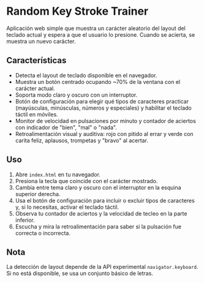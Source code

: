 # Random Key Stroke Trainer

Aplicación web simple que muestra un carácter aleatorio del layout del teclado actual y espera a que el usuario lo presione. Cuando se acierta, se muestra un nuevo carácter.

## Características
- Detecta el layout de teclado disponible en el navegador.
- Muestra un botón centrado ocupando ~70% de la ventana con el carácter actual.
- Soporta modo claro y oscuro con un interruptor.
- Botón de configuración para elegir qué tipos de caracteres practicar (mayúsculas, minúsculas, números y especiales) y habilitar el teclado táctil en móviles.
- Monitor de velocidad en pulsaciones por minuto y contador de aciertos con indicador de "bien", "mal" o "nada".
- Retroalimentación visual y auditiva: rojo con pitido al errar y verde con carita feliz, aplausos, trompetas y "bravo" al acertar.

## Uso
1. Abre `index.html` en tu navegador.
2. Presiona la tecla que coincide con el carácter mostrado.
3. Cambia entre tema claro y oscuro con el interruptor en la esquina superior derecha.
4. Usa el botón de configuración para incluir o excluir tipos de caracteres y, si lo necesitas, activar el teclado táctil.
5. Observa tu contador de aciertos y la velocidad de tecleo en la parte inferior.
6. Escucha y mira la retroalimentación para saber si la pulsación fue correcta o incorrecta.

## Nota
La detección de layout depende de la API experimental `navigator.keyboard`. Si no está disponible, se usa un conjunto básico de letras.
